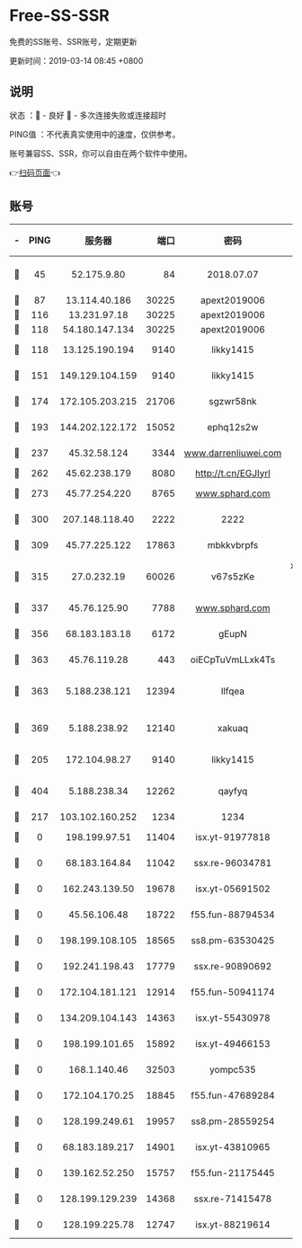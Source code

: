 # Free-SS-SSR

免费的SS账号、SSR账号，定期更新

更新时间：2019-03-14 08:45 +0800

## 说明

状态     ：🙂 - 良好 🙁 - 多次连接失败或连接超时

PING值   ：不代表真实使用中的速度，仅供参考。

账号兼容SS、SSR，你可以自由在两个软件中使用。

👉[扫码页面](https://liesauer.github.io/Free-SS-SSR/)👈

## 账号

|-|PING|服务器|端口|密码|加密方式|区域|
|:----:|:----:|:-----:|-----:|:----:|:----:|:----:|
|🙂|45|52.175.9.80|84|2018.07.07|chacha20-ietf-poly1305|HK|
|🙂|87|13.114.40.186|30225|apext2019006|chacha20|JP|
|🙂|116|13.231.97.18|30225|apext2019006|chacha20|JP|
|🙂|118|54.180.147.134|30225|apext2019006|chacha20|KR|
|🙂|118|13.125.190.194|9140|likky1415|aes-256-cfb|KR|
|🙂|151|149.129.104.159|9140|likky1415|aes-256-cfb|HK|
|🙂|174|172.105.203.215|21706|sgzwr58nk|aes-256-cfb|JP|
|🙂|193|144.202.122.172|15052|ephq12s2w|aes-256-cfb|US|
|🙂|237|45.32.58.124|3344|www.darrenliuwei.com|aes-256-cfb|JP|
|🙂|262|45.62.238.179|8080|http://t.cn/EGJIyrl|rc4-md5|CA|
|🙂|273|45.77.254.220|8765|www.sphard.com|aes-256-cfb|SG|
|🙂|300|207.148.118.40|2222|2222|aes-256-cfb|SG|
|🙂|309|45.77.225.122|17863|mbkkvbrpfs|aes-256-cfb|GB|
|🙂|315|27.0.232.19|60026|v67s5zKe|xchacha20-ietf-poly1305|HK|
|🙂|337|45.76.125.90|7788|www.sphard.com|aes-256-cfb|AU|
|🙂|356|68.183.183.18|6172|gEupN|aes-256-cfb|SG|
|🙂|363|45.76.119.28|443|oiECpTuVmLLxk4Ts|aes-256-cfb|AU|
|🙂|363|5.188.238.121|12394|llfqea|chacha20-ietf-poly1305|BR|
|🙂|369|5.188.238.92|12140|xakuaq|chacha20-ietf-poly1305|BR|
|🙂|205|172.104.98.27|9140|likky1415|aes-256-cfb|JP|
|🙂|404|5.188.238.34|12262|qayfyq|chacha20-ietf-poly1305|BR|
|🙁|217|103.102.160.252|1234|1234|rc4-md5|JP|
|🙁|0|198.199.97.51|11404|isx.yt-91977818|aes-256-cfb|US|
|🙁|0|68.183.164.84|11042|ssx.re-96034781|aes-256-cfb|US|
|🙁|0|162.243.139.50|19678|isx.yt-05691502|aes-256-cfb|US|
|🙁|0|45.56.106.48|18722|f55.fun-88794534|aes-256-cfb|US|
|🙁|0|198.199.108.105|18565|ss8.pm-63530425|aes-256-cfb|US|
|🙁|0|192.241.198.43|17779|ssx.re-90890692|aes-256-cfb|US|
|🙁|0|172.104.181.121|12914|f55.fun-50941174|aes-256-cfb|SG|
|🙁|0|134.209.104.143|14363|isx.yt-55430978|aes-256-cfb|SG|
|🙁|0|198.199.101.65|15892|isx.yt-49466153|aes-256-cfb|US|
|🙁|0|168.1.140.46|32503|yompc535|aes-256-cfb|AU|
|🙁|0|172.104.170.25|18845|f55.fun-47689284|aes-256-cfb|SG|
|🙁|0|128.199.249.61|19957|ss8.pm-28559254|aes-256-cfb|SG|
|🙁|0|68.183.189.217|14901|isx.yt-43810965|aes-256-cfb|SG|
|🙁|0|139.162.52.250|15757|f55.fun-21175445|aes-256-cfb|SG|
|🙁|0|128.199.129.239|14368|ssx.re-71415478|aes-256-cfb|SG|
|🙁|0|128.199.225.78|12747|isx.yt-88219614|aes-256-cfb|SG|
